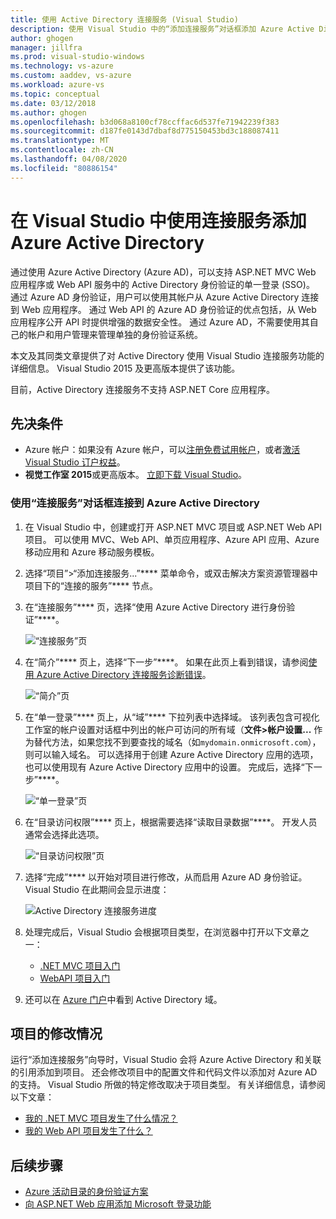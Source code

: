 ```yaml
---
title: 使用 Active Directory 连接服务 (Visual Studio)
description: 使用 Visual Studio 中的“添加连接服务”对话框添加 Azure Active Directory
author: ghogen
manager: jillfra
ms.prod: visual-studio-windows
ms.technology: vs-azure
ms.custom: aaddev, vs-azure
ms.workload: azure-vs
ms.topic: conceptual
ms.date: 03/12/2018
ms.author: ghogen
ms.openlocfilehash: b3d068a8100cf78ccffac6d537fe71942239f383
ms.sourcegitcommit: d187fe0143d7dbaf8d775150453bd3c188087411
ms.translationtype: MT
ms.contentlocale: zh-CN
ms.lasthandoff: 04/08/2020
ms.locfileid: "80886154"
---
```

# <a name="add-an-azure-active-directory-by-using-connected-services-in-visual-studio"></a>在 Visual Studio 中使用连接服务添加 Azure Active Directory

通过使用 Azure Active Directory (Azure AD)，可以支持 ASP.NET MVC Web 应用程序或 Web API 服务中的 Active Directory 身份验证的单一登录 (SSO)。 通过 Azure AD 身份验证，用户可以使用其帐户从 Azure Active Directory 连接到 Web 应用程序。 通过 Web API 的 Azure AD 身份验证的优点包括，从 Web 应用程序公开 API 时提供增强的数据安全性。 通过 Azure AD，不需要使用其自己的帐户和用户管理来管理单独的身份验证系统。

本文及其同类文章提供了对 Active Directory 使用 Visual Studio 连接服务功能的详细信息。 Visual Studio 2015 及更高版本提供了该功能。

目前，Active Directory 连接服务不支持 ASP.NET Core 应用程序。

## <a name="prerequisites"></a>先决条件

- Azure 帐户：如果没有 Azure 帐户，可以[注册免费试用帐户](https://azure.microsoft.com/pricing/free-trial/?WT.mc_id=A261C142F)，或者[激活 Visual Studio 订户权益](https://azure.microsoft.com/pricing/member-offers/msdn-benefits-details/?WT.mc_id=A261C142F)。
- **视觉工作室 2015**或更高版本。 [立即下载 Visual Studio](https://aka.ms/vsdownload?utm_source=mscom&utm_campaign=msdocs)。

### <a name="connect-to-azure-active-directory-using-the-connected-services-dialog"></a>使用“连接服务”对话框连接到 Azure Active Directory

1. 在 Visual Studio 中，创建或打开 ASP.NET MVC 项目或 ASP.NET Web API 项目。 可以使用 MVC、Web API、单页应用程序、Azure API 应用、Azure 移动应用和 Azure 移动服务模板。

1. 选择“项目”>“添加连接服务...”**** 菜单命令，或双击解决方案资源管理器中项目下的“连接的服务”**** 节点。

1. 在“连接服务”**** 页，选择“使用 Azure Active Directory 进行身份验证”****。

    ![“连接服务”页](./media/vs-azure-active-directory/connected-services-add-active-directory.png)

1. 在“简介”**** 页上，选择“下一步”****。 如果在此页上看到错误，请参阅[使用 Azure Active Directory 连接服务诊断错误](vs-active-directory-error.md)。

    ![“简介”页](./media/vs-azure-active-directory/configure-azure-ad-wizard-1.png)

1. 在“单一登录”**** 页上，从“域”**** 下拉列表中选择域。 该列表包含可视化工作室的帐户设置对话框中列出的帐户可访问的所有域（**文件>帐户设置...** 作为替代方法，如果您找不到要查找的域名（如`mydomain.onmicrosoft.com`），则可以输入域名。 可以选择用于创建 Azure Active Directory 应用的选项，也可以使用现有 Azure Active Directory 应用中的设置。 完成后，选择“下一步”****。

    ![“单一登录”页](./media/vs-azure-active-directory/configure-azure-ad-wizard-2.png)

1. 在“目录访问权限”**** 页上，根据需要选择“读取目录数据”****。 开发人员通常会选择此选项。

    ![“目录访问权限”页](./media/vs-azure-active-directory/configure-azure-ad-wizard-3.png)

1. 选择“完成”**** 以开始对项目进行修改，从而启用 Azure AD 身份验证。 Visual Studio 在此期间会显示进度：

    ![Active Directory 连接服务进度](./media/vs-azure-active-directory/active-directory-connected-service-output.png)

1. 处理完成后，Visual Studio 会根据项目类型，在浏览器中打开以下文章之一：

    - [.NET MVC 项目入门](vs-active-directory-dotnet-getting-started.md)
    - [WebAPI 项目入门](vs-active-directory-webapi-getting-started.md)

1. 还可以在 [Azure 门户](https://go.microsoft.com/fwlink/p/?LinkID=525040)中看到 Active Directory 域。

## <a name="how-your-project-is-modified"></a>项目的修改情况

运行“添加连接服务”向导时，Visual Studio 会将 Azure Active Directory 和关联的引用添加到项目。 还会修改项目中的配置文件和代码文件以添加对 Azure AD 的支持。 Visual Studio 所做的特定修改取决于项目类型。 有关详细信息，请参阅以下文章：

- [我的 .NET MVC 项目发生了什么情况？](vs-active-directory-dotnet-what-happened.md)
- [我的 Web API 项目发生了什么？](vs-active-directory-webapi-what-happened.md)

## <a name="next-steps"></a>后续步骤

- [Azure 活动目录的身份验证方案](authentication-scenarios.md)
- [向 ASP.NET Web 应用添加 Microsoft 登录功能](quickstart-v2-aspnet-webapp.md)
